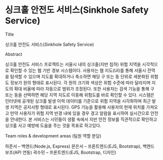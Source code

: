 # 싱크홀 안전도 서비스(Sinkhole Safety Service)

Title

싱크홀 안전도 서비스(Sinkhole Safety Service)

Abstract 

싱크홀 안전도 서비스 프로젝트는 서울시 내의 싱크홀(지반 침하) 위험 지역을 시각적으로 확인할 수 있는 웹 기반 경보 시스템이다. 사용자는 웹 지도(UI)를 통해 서울시 전역을 탐색할 수 있으며 지도를 확대하거나 축소하면 해당 구 또는 동 단위로 세분화된 위험도 정보가 원의 형태로 표시된다. 각 원의 크기와 색상은 위험 수준에 따라 달라지며 지도의 확대 비율에 따라 자동으로 범위가 조정된다. 또한 사용자는 검색 기능을 통해 구 또는 동을 선택하면 해당 지역 지도로 이동해 위험도를 바로 확인할 수 있다. 시스템은 인터넷에 공개된 싱크홀 발생 이력 데이터를 기준으로 위험 지역을 시각화하며 최근 발생 지역은 공지사항 형태로 표시된다. GPS 기능을 활용해 사용자의 현재 위치를 가져오고 만약 사용자가 위험 지역 반경 내에 있을 경우 경고 알람을 표시하여 실시간으로 안전을 안내한다. 본 서비스는 시민들이 생활 속에서 지반 안전 정보를 직관적으로 확인하고 싱크홀 사고 예방에 도움을 주는 것을 목표로 하고있다.

Team roles & development areas (팀원 역할 분담)

하준서 – 백엔드(Node.js, Express)
문은서 – 프론트엔드(EJS, Bootstrap), 백엔드 보조(API 연동)
곽수민 – 프론트엔드(EJS, Bootstrap, 디자인)
